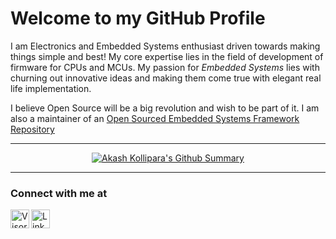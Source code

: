 # Welcome to my GitHub Profile 

I am Electronics and Embedded Systems enthusiast driven towards making things simple and best! My core expertise lies in the field of development of firmware for CPUs and MCUs. My passion for _Embedded Systems_ lies with churning out innovative ideas and making them come true with elegant real life implementation.

I believe Open Source will be a big revolution and wish to be part of it. I am also a maintainer of an [Open Sourced Embedded Systems Framework Repository](../../../cyancore)

---
<p align="center">
	<a href="../../../">
		<img align="center" src="https://github-readme-stats.vercel.app/api?username=akashkollipara&theme=dark&show_icons=true&title_color=00ffff&icon_color=00ffff&bg_color=135deg,050505,243949&border_color=e0aa3e&custom_title=Summary" alt="Akash Kollipara's Github Summary"/>
	</a>
</p>

---

### Connect with me at
<a href="https://discord.gg/gxUQr77MT2">
	  <img align="left" alt="VisorFolks Discord Server" width="30px" src="https://discord.com/assets/3437c10597c1526c3dbd98c737c2bcae.svg" />
</a>
<a href="https://www.linkedin.com/in/akashkollipara/">
	  <img align="left" alt="LinkedIn - Akash Kollipara" width="30px" src="https://content.linkedin.com/content/dam/me/business/en-us/amp/brand-site/v2/bg/LI-Bug.svg.original.svg" />
</a>
